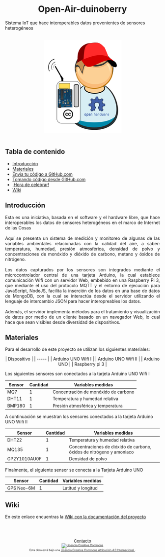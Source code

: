 <h1 align="center">
  Open-Air-duinoberry
</h1>
Sistema IoT que hace interoperables datos provenientes de sensores heterogéneos
<br><br>
<p align="center">
  <img src="/nodeJS/sensores/public/img/airduinoberry.png">
  <br><br>
</p>

## Tabla de contenido ##
  - [Introducción](#introducción)
  - [Materiales](#materiales)
  - [Envía tu código a GitHub.com](#envía-tu-código-a-githubcom)
  - [Tomando código desde GitHub.com](#tomando-código-desde-githubcom)
  - [¡Hora de celebrar!](#hora-de-celebrar)
  - [Wiki](#wiki)
  
  ## Introducción ##

<p align="justify">
  Esta es una iniciativa, basada en el software y el hardware libre, que hace interoperables los datos de sensores heterogéneos en el marco de Internet de las Cosas
  <br><br>
   Aquí se presenta un sistema de medición y monitoreo de algunas de las variables ambientales relacionadas con la calidad del aire, a saber: temperatura, humedad, presión atmosférica, densidad de polvo y concentraciones de monóxido y dióxido de carbono, metano y óxidos de nitrógeno. 
   <br><br>
Los datos capturados por los sensores son integrados mediante el microcontrolador central de una tarjeta Arduino, la cual establece comunicación Wifi con un servidor Web, embebido en una Raspberry Pi 3, que mediante el uso del protocolo MQTT y el entorno de ejecución para JavaScript, NodeJS, facilita la inserción de los datos en una base de datos de MongoDB, con la cual se interactúa desde el servidor utilizando el lenguaje de intercambio JSON para hacer interopreables los datos. 
   <br><br>
Además, el servidor implementa métodos para el tratamiento y visualización de datos por medio de un cliente basado en un navegador Web, lo cual hace que sean visibles desde diversidad de dispositivos.
  </p>
  
  ## Materiales ##
<p align="justify">
  Para el desarrollo de este proyecto se utilizan los siguientes materiales:
  </p>
 
<p align="center">
| Dispositivo |
| ----- |
| Arduino UNO Wifi I |
| Arduino UNO Wifi II |
| Arduino UNO |
| Raspberry pi 3 |

</p>
 


Los siguientes sensores son conectados a la tarjeta Arduino UNO Wifi I

| Sensor| Cantidad| Variables medidas|
| ----- | ---- | ---- |
| MQ7 | 1 | Concentración de monóxido de carbono |
| DHT11 | 1 | Temperatura y humedad relativa |
| BMP180 | 1 | Presión atmosférica y temperatura |

A continuación se muestran los sensores conectados a la tarjeta Arduino UNO Wifi II

| Sensor| Cantidad| Variables medidas|
| ----- | ---- | ---- |
| DHT22 | 1 | Temperatura y humedad relativa |
| MQ135 | 1 | Concentraciones de dióxido de carbono, óxidos de nitrógeno y amoniaco |
| GP2Y1010AU0F | 1 | Densidad de polvo |

Finalmente, el siguiente sensor se conecta a la Tarjeta Arduino UNO

| Sensor| Cantidad| Variables medidas|
| ----- | ---- | ---- |
| GPS Neo-6M | 1 | Latitud y longitud |

  
  
  ## Wiki ##
  
En este enlace encuentras la [Wiki con la documentación del proyecto](https://github.com/alexei8a/Open-Air-duinoberry/wiki)



  <br><br>

<footer  style="font-size: xx-small">
						<div align="center">
							<a href="mailto:agochoad@unal.edu.co" style="font-size: small">Contacto</a>
							<br>
								<a rel="license" href="http://creativecommons.org/licenses/by/4.0/" >
									<img alt="Licencia Creative Commons" style="border-width:0;width:60px;height:auto" src="https://i.creativecommons.org/l/by/4.0/88x31.png" />
								</a>
								<br />
									Esta obra está bajo una <a rel="license" href="http://creativecommons.org/licenses/by/4.0/">
									Licencia Creative Commons Atribución 4.0 Internacional
								</a>.
							</br>
						</div>
					</footer>

